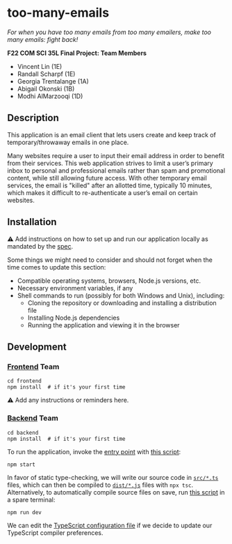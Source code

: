 # too-many-emails

*For when you have too many emails from too many emailers, make too many emails: fight back!*

**F22 COM SCI 35L Final Project: Team Members**

- Vincent Lin (1E)
- Randall Scharpf (1E)
- Georgia Trentalange (1A)
- Abigail Okonski (1B)
- Modhi AlMarzooqi (1D)


## Description

This application is an email client that lets users create and keep track of temporary/throwaway emails in one place.

Many websites require a user to input their email address in order to benefit from their services. This web application strives to limit a user’s primary inbox to personal and professional emails rather than spam and promotional content, while still allowing future access. With other temporary email services, the email is "killed" after an allotted time, typically 10 minutes, which makes it difficult to re-authenticate a user’s email on certain websites.


## Installation

<!-- TODO -->

⚠️ Add instructions on how to set up and run our application locally as mandated by the [spec](https://web.cs.ucla.edu/classes/fall22/cs35L/project.html).

Some things we might need to consider and should not forget when the time comes to update this section:

- Compatible operating systems, browsers, Node.js versions, etc.
- Necessary environment variables, if any
- Shell commands to run (possibly for both Windows and Unix), including:
  - Cloning the repository or downloading and installing a distribution file
  - Installing Node.js dependencies
  - Running the application and viewing it in the browser

<!-- TODO -->


## Development

### [Frontend](/frontend/) Team

```shell
cd frontend
npm install  # if it's your first time
```

<!-- TODO -->

⚠️ Add any instructions or reminders here.

<!-- TODO -->


### [Backend](/backend/) Team

```shell
cd backend
npm install  # if it's your first time
```

To run the application, invoke the [entry point](backend/dist/index.js) with [this script](backend/package.json#L8):

```shell
npm start
```

In favor of static type-checking, we will write our source code in [`src/*.ts`](backend/src/) files, which can then be compiled to [`dist/*.js`](backend/dist/) files with `npx tsc`. Alternatively, to automatically compile source files on save, run [this script](backend/package.json#L7) in a spare terminal:

```shell
npm run dev
```

We can edit the [TypeScript configuration file](backend/tsconfig.json) if we decide to update our TypeScript compiler preferences.
